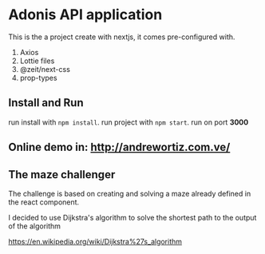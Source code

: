 # Adonis API application

This is the a project create with nextjs, it comes pre-configured with.

1. Axios
2. Lottie files
3. @zeit/next-css
4. prop-types

## Install and Run
run install with `npm install`.
run project with `npm start`. run on port **3000**


## Online demo in: http://andrewortiz.com.ve/


## The maze challenger
The challenge is based on creating and solving a maze already defined in the react component.

I decided to use Dijkstra's algorithm to solve the shortest path to the output of the algorithm

https://en.wikipedia.org/wiki/Dijkstra%27s_algorithm
